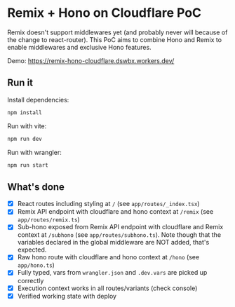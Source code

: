 # Remix + Hono on Cloudflare PoC

Remix doesn't support middlewares yet (and probably never will because of the change to react-router). This PoC aims to combine Hono and Remix to enable middlewares and exclusive Hono features.

Demo: https://remix-hono-cloudflare.dswbx.workers.dev/

## Run it

Install dependencies:

```sh
npm install
```

Run with vite:

```sh
npm run dev
```

Run with wrangler:

```sh
npm run start
```

## What's done

-  [x] React routes including styling at `/` (see `app/routes/_index.tsx`)
-  [x] Remix API endpoint with cloudflare and hono context at `/remix` (see `app/routes/remix.ts`)
-  [x] Sub-hono exposed from Remix API endpoint with cloudflare and Remix context at `/subhono` (see `app/routes/subhono.ts`). Note though that the variables declared in the global middleware are NOT added, that's expected.
-  [x] Raw hono route with cloudflare and hono context at `/hono` (see `app/hono.ts`)
-  [x] Fully typed, vars from `wrangler.json` and `.dev.vars` are picked up correctly
-  [x] Execution context works in all routes/variants (check console)
-  [x] Verified working state with deploy
